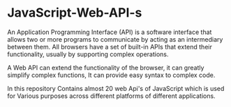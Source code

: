 # JavaScript-Web-API-s

An Application Programming Interface (API) is a software interface that allows two or more programs to communicate by acting as an intermediary between them. All browsers have a set of built-in APIs that extend their functionality, usually by supporting complex operations.

A Web API can extend the functionality of the browser,
it can greatly simplify complex functions,
It can provide easy syntax to complex code.

In this repository Contains almost 20 web Api's of JavaScript which is used for Various purposes across different platforms of different applications.
